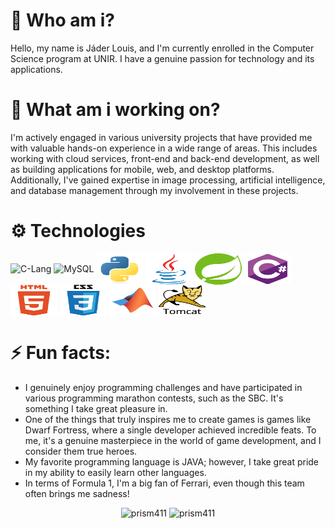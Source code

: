 # 🤔 Who am i?
Hello, my name is Jáder Louis, and I'm currently enrolled in the Computer Science program at UNIR. I have a genuine passion for technology and its applications. 

# 🔭 What am i working on?
I'm actively engaged in various university projects that have provided me with valuable hands-on experience in a wide range of areas. This includes working with cloud services, front-end and back-end development, as well as building applications for mobile, web, and desktop platforms. Additionally, I've gained expertise in image processing, artificial intelligence, and database management through my involvement in these projects.

# ⚙️ Technologies
<p align="left">
  <img align="center" height=50em width=75em alt="C-Lang" src="https://cdn.jsdelivr.net/gh/devicons/devicon/icons/c/c-original.svg" />
  <img align="center" height=50em width=75em alt="MySQL" src="https://cdn.jsdelivr.net/gh/devicons/devicon/icons/mysql/mysql-original.svg" />
  <img align="center" height=50em width=75em alt="Python" src="https://github.com/devicons/devicon/blob/v2.15.1/icons/python/python-original.svg" />
  <img align="center" height=50em width=75em alt="Java" src= "https://github.com/devicons/devicon/blob/master/icons/java/java-original.svg" />
  <img align="center" height=50em width=75em alt="SpringBoot" src= "https://github.com/devicons/devicon/blob/master/icons/spring/spring-original.svg" />
<img align="center" height=50em width=75em alt="Csharp" src= https://github.com/devicons/devicon/blob/master/icons/csharp/csharp-original.svg  />
  <img align="center" height=50em width=75em alt="HTML" src= "https://github.com/devicons/devicon/blob/master/icons/html5/html5-plain-wordmark.svg" />
  <img align="center" height=50em width=75em alt="CSS" src= "https://github.com/devicons/devicon/blob/master/icons/css3/css3-original-wordmark.svg" />
 <img align="center" height=50em width=75em alt="matlab" src= "https://github.com/devicons/devicon/blob/master/icons/matlab/matlab-original.svg" />
 <img align="center" height=50em width=75em alt="tomcat" src= "https://github.com/devicons/devicon/blob/master/icons/tomcat/tomcat-original-wordmark.svg" />
</p>



# ⚡ Fun facts: 
- I genuinely enjoy programming challenges and have participated in various programming marathon contests, such as the SBC. It's something I take great pleasure in.
- One of the things that truly inspires me to create games is games like Dwarf Fortress, where a single developer achieved incredible feats. To me, it's a genuine masterpiece in the world of game development, and I consider them true heroes.
- My favorite programming language is JAVA; however, I take great pride in my ability to easily learn other languages.
- In terms of Formula 1, I'm a big fan of Ferrari, even though this team often brings me sadness!

<p align="center">
  <img src="https://github-readme-stats.vercel.app/api/top-langs?username=prism411&show_icons=true&theme=dark&hide_border=true&locale=en&layout=compact" alt="prism411" />
  <img src="https://github-readme-streak-stats.herokuapp.com/?user=prism411&theme=dark" alt="prism411" />
</p>





